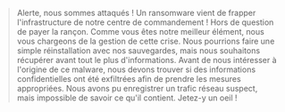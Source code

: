 > Alerte, nous sommes attaqués ! Un ransomware vient de frapper l'infrastructure de notre centre de commandement ! Hors de question de payer la rançon.
Comme vous êtes notre meilleur élément, nous vous chargeons de la gestion de cette crise. Nous pourrions faire une simple réinstallation avec nos sauvegardes, mais nous souhaitons récupérer avant tout le plus d'informations. Avant de nous intéresser à l'origine de ce malware, nous devons trouver si des informations confidentielles ont été exfiltrées afin de prendre les mesures appropriées. Nous avons pu enregistrer un trafic réseau suspect, mais impossible de savoir ce qu'il contient. Jetez-y un oeil !